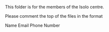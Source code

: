 This folder is for the members of the Isolo centre.

Please comment the top of the files in the format

Name Email Phone Number
